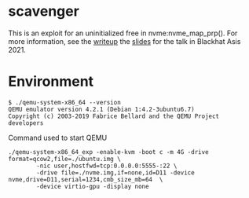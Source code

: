 # scavenger

This is an exploit for an uninitialized free in nvme:nvme_map_prp(). For more information, see the [writeup](https://github.com/hustdebug/scavenger/blob/main/writeup.md) the [slides](https://github.com/hustdebug/scavenger/blob/main/as-21-Pan-Scavenger-Misuse-Error-Handling-Leading-To-QEMU-KVM-Escape.pdf) for the talk in Blackhat Asis 2021.

# Environment
```
$ ./qemu-system-x86_64 --version
QEMU emulator version 4.2.1 (Debian 1:4.2-3ubuntu6.7)
Copyright (c) 2003-2019 Fabrice Bellard and the QEMU Project developers
```


Command used to start QEMU
```
./qemu-system-x86_64_exp -enable-kvm -boot c -m 4G -drive format=qcow2,file=./ubuntu.img \
        -nic user,hostfwd=tcp:0.0.0.0:5555-:22 \
        -drive file=./nvme.img,if=none,id=D11 -device nvme,drive=D11,serial=1234,cmb_size_mb=64  \
        -device virtio-gpu -display none
```
